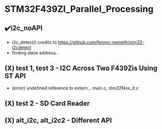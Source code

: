 # STM32F439ZI_Parallel_Processing

## :heavy_check_mark:i2c_noAPI
- i2c_detect() credits to https://github.com/ferenc-nemeth/stm32-i2cdetect
- finding slave address..

## (X) test 1, test 3 - I2C Across Two F439Zis Using ST API
- (error) undefined reference to extern... main.c, stm32f4xx_it.c

## (X) test 2 - SD Card Reader

## (X) alt_i2c, alt_i2c2 - Different API
